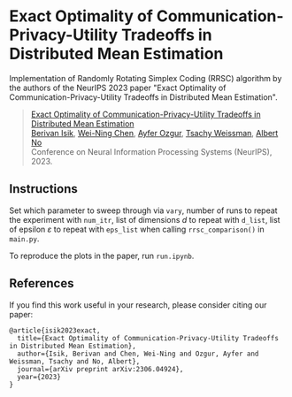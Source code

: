 # Exact Optimality of Communication-Privacy-Utility Tradeoffs in Distributed Mean Estimation
Implementation of Randomly Rotating Simplex Coding (RRSC) algorithm by the authors of the NeurIPS 2023 paper "Exact Optimality of Communication-Privacy-Utility Tradeoffs in Distributed Mean Estimation".

> [Exact Optimality of Communication-Privacy-Utility Tradeoffs in Distributed Mean Estimation](https://arxiv.org/pdf/2306.04924.pdf) <br/>
>[Berivan Isik](https://sites.google.com/view/berivanisik), [Wei-Ning Chen](https://web.stanford.edu/~wnchen), [Ayfer Ozgur](https://web.stanford.edu/~aozgur/), [Tsachy Weissman](https://web.stanford.edu/~tsachy/), [Albert No](http://albertno.hongik.ac.kr/) <br/>
> Conference on Neural Information Processing Systems (NeurIPS), 2023. <br/>

## Instructions

Set which parameter to sweep through via `vary`, number of runs to repeat the experiment with `num_itr`, list of dimensions $d$ to repeat with `d_list`, list of epsilon $\varepsilon$ to repeat with `eps_list` when calling `rrsc_comparison()` in `main.py`. 

To reproduce the plots in the paper, run `run.ipynb`. 

## References
If you find this work useful in your research, please consider citing our paper:
```
@article{isik2023exact,
  title={Exact Optimality of Communication-Privacy-Utility Tradeoffs in Distributed Mean Estimation},
  author={Isik, Berivan and Chen, Wei-Ning and Ozgur, Ayfer and Weissman, Tsachy and No, Albert},
  journal={arXiv preprint arXiv:2306.04924},
  year={2023}
}
```
